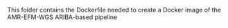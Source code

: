 This folder contains the Dockerfile needed to create a Docker image of the AMR-EFM-WGS ARIBA-based pipeline
